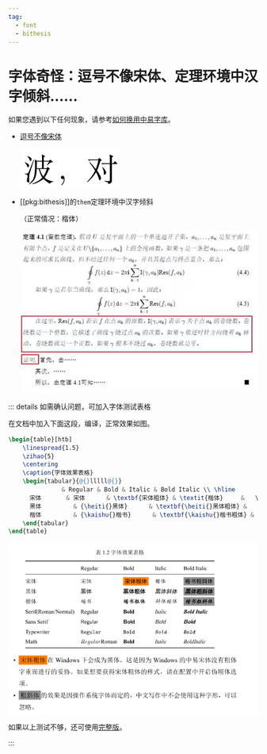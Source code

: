 ```yaml
---
tag:
  - font
  - bithesis
---
```


# 字体奇怪：逗号不像宋体、定理环境中汉字倾斜……

<!-- https://github.com/BITNP/BIThesis/discussions/447 -->

如果您遇到以下任何现象，请参考[如何换用中易字库](./word-font.md)。

- [逗号不像宋体](https://ask.latexstudio.net/ask/question/8035.html)

  ![](../assets/weird-font-comma.png)

- [[pkg:bithesis]]的`them`定理环境中汉字倾斜

  （正常情况：楷体）

  ![](../assets/weird-font-oblique.png)

::: details 如需确认问题，可加入字体测试表格

在文档中加入下面这段，编译，正常效果如图。

```latex
\begin{table}[htb]
    \linespread{1.5}
    \zihao{5}
    \centering
    \caption{字体效果表格}
    \begin{tabular}{@{}lllll@{}}
               & Regular & Bold & Italic & Bold Italic \\ \hline
      宋体       & 宋体      & \textbf{宋体粗体} & \textit{楷体}     &   \textbf{\textit{楷书粗斜体}}  \\
      黑体         & {\heiti{}黑体}      & \textbf{\heiti{}黑体粗体} &   \textit{\heiti{}黑体斜体}     & \textit{\textbf{\heiti{}黑体粗斜体}}   \\
      楷体         & {\kaishu{}楷书}      & \textbf{\kaishu{}楷书粗体} & \textit{\kaishu{}斜体楷体} &  \textbf{\textit{\kaishu{}楷书粗斜体}}    \\
    \end{tabular}
\end{table}
```

![正常效果](../assets/weird-font-table.png)

如果以上测试不够，还可使用[完整版](https://github.com/BITNP/BIThesis/blob/66c063676db20d7b040777e994f8ab0e8643a033/templates/undergraduate-thesis/chapters/1_chapter1.tex#L83-L107)。

:::
